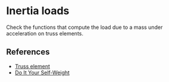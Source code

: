 # Inertia loads
Check the functions that compute the load due to a mass under acceleration on
truss elements.

## References
- [Truss element](https://opensees.berkeley.edu/wiki/index.php/Truss_Element)
- [Do It Your Self-Weight](https://portwooddigital.com/2023/11/05/do-it-your-self-weight/)
